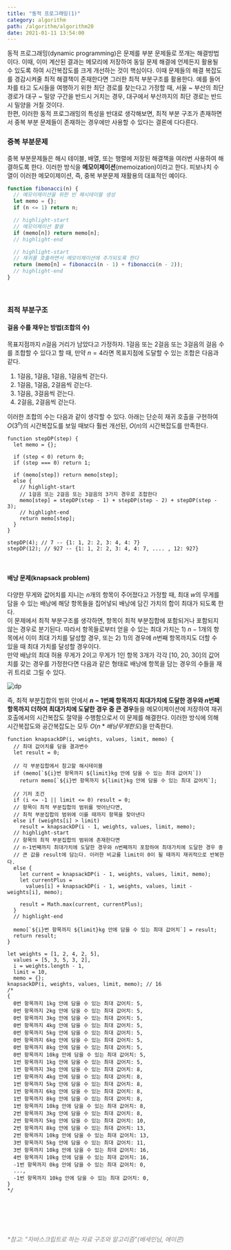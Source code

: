 ```yaml
---
title: "동적 프로그래밍(1)"
category: algorithm
path: /algorithm/algorithm20
date: 2021-01-11 13:54:00
---
```


동적 프로그래밍(dynamic programming)은 문제를 부분 문제들로 쪼개는 해결방법이다. 이때, 이미 계산된 결과는 메모리에 저장하여 동일 문제 해결에 언제든지 활용될 수 있도록 하여 시간복잡도를 크게 개선하는 것이 핵심이다. 이때 문제들의 해결 복잡도를 경감시켜줄 최적 해결책이 존재한다면 그러한 최적 부분구조를 활용한다. 예를 들어 차를 타고 도시들을 여행하기 위한 최단 경로를 찾는다고 가정할 때, 서울 ~ 부산의 최단 경로가 대구 ~ 밀양 구간을 반드시 거치는 경우, 대구에서 부산까지의 최단 경로는 반드시 밀양을 거칠 것이다.  
한편, 이러한 동적 프로그래밍의 특성을 반대로 생각해보면, 최적 부분 구조가 존재하면서 중복 부분 문제들이 존재하는 경우에만 사용할 수 있다는 결론에 다다른다.

### 중복 부분문제

중복 부분문제들은 해시 테이블, 배열, 또는 행렬에 저장된 해결책을 여러번 사용하여 해결하도록 한다. 이러한 방식을 **메모이제이션**(memoization)이라고 한다. 피보나치 수열이 이러한 메모이제이션, 즉, 중복 부분문제 재활용의 대표적인 예이다.

```jsx
function fibonacci(n) {
  // 메모이제이션을 위한 빈 해시테이블 생성
  let memo = {};
  if (n <= 1) return n;

  // highlight-start
  // 메모이제이션 활용
  if (memo[n]) return memo[n];
  // highlight-end

  // highlight-start
  // 재귀를 호출하면서 메모이제이션에 추가되도록 한다
  return (memo[n] = fibonacci(n - 1) + fibonacci(n - 2));
  // highlight-end
}
```

<br />

### 최적 부분구조

#### 걸음 수를 채우는 방법(조합의 수)

목표지점까지 $n$걸음 거리가 남았다고 가정하자. 1걸음 또는 2걸음 또는 3걸음의 걸음 수를 조합할 수 있다고 할 때, 만약 $n = 4$라면 목표지점에 도달할 수 있는 조합은 다음과 같다.

1. 1걸음, 1걸음, 1걸음, 1걸음씩 걷는다.
2. 1걸음, 1걸음, 2걸음씩 걷는다.
3. 1걸음, 3걸음씩 걷는다.
4. 2걸음, 2걸음씩 걷는다.

이러한 조합의 수는 다음과 같이 생각할 수 있다. 아래는 단순히 재귀 호출을 구현하여 $O(3^n)$의 시간복잡도를 보일 때보다 훨씬 개선된, $O(n)$의 시간복잡도를 만족한다.

```jsx{numberLines: true}
function stepDP(step) {
  let memo = {};

  if (step < 0) return 0;
  if (step === 0) return 1;

  if (memo[step]) return memo[step];
  else {
    // highlight-start
    // 1걸음 또는 2걸음 또는 3걸음의 3가지 경우로 조합한다
    memo[step] = stepDP(step - 1) + stepDP(step - 2) + stepDP(step - 3);
    // highlight-end
    return memo[step];
  }
}

stepDP(4); // 7 -- {1: 1, 2: 2, 3: 4, 4: 7}
stepDP(12); // 927 -- {1: 1, 2: 2, 3: 4, 4: 7, .... , 12: 927}
```

<br />

#### 배낭 문제(knapsack problem)

다양한 무게와 값어치를 지니는 $n$개의 항목이 주어졌다고 가정할 때, 최대 $w$의 무게를 담을 수 있는 배낭에 해당 항목들을 집어넣되 배낭에 담긴 가치의 합이 최대가 되도록 한다.  
이 문제에서 최적 부분구조를 생각하면, 항목이 최적 부분집합에 포함되거나 포함되지 않는 경우로 분기된다. 따라서 항목들로부터 얻을 수 있는 최대 가치는 1) $n - 1$개의 항목에서 이미 최대 가치를 달성할 경우, 또는 2) 1)의 경우에 $n$번째 항목까지도 더할 수 있을 때 최대 가치를 달성할 경우이다.  
만약 배낭의 최대 허용 무게가 2이고 무게가 1인 항목 3개가 각각 [10, 20, 30]의 값어치를 갖는 경우를 가정한다면 다음과 같은 형태로 배낭에 항목을 담는 경우의 수들을 재귀 트리로 그릴 수 있다.

![dp](https://user-images.githubusercontent.com/67884699/104421109-39fd9780-55be-11eb-9790-5c14b4f29514.jpg)

즉, 최적 부분집합의 범위 안에서 **$n-1$번째 항목까지 최대가치에 도달한 경우와 $n$번째 항목까지 더하여 최대가치에 도달한 경우 중 큰 경우**들을 메모이제이션에 저장하여 재귀 호출에서의 시간복잡도 절약을 수행함으로서 이 문제를 해결한다. 이러한 방식에 의해 시간복잡도와 공간복잡도는 모두 $O(n*배낭무게한도)$을 만족한다.

```jsx{numberLines: true}
function knapsackDP(i, weights, values, limit, memo) {
  // 최대 값어치를 담을 결과변수
  let result = 0;

  // 각 부분집합에서 참고할 해시테이블
  if (memo[`${i}번 항목까지 ${limit}kg 안에 담을 수 있는 최대 값어치`])
    return memo[`${i}번 항목까지 ${limit}kg 안에 담을 수 있는 최대 값어치`];

  // 기저 조건
  if (i <= -1 || limit <= 0) result = 0;
  // 항목이 최적 부분집합의 범위를 벗어난다면,
  // 최적 부분집합의 범위에 이를 때까지 항목을 찾아낸다
  else if (weights[i] > limit)
    result = knapsackDP(i - 1, weights, values, limit, memo);
  // highlight-start
  // 항목의 최적 부분집합의 범위에 존재한다면
  // n-1번째까지 최대가치에 도달한 경우와 n번째까지 포함하여 최대가치에 도달한 경우 중
  // 큰 값을 result에 담는다. 이러한 비교를 limit이 0이 될 때까지 재귀적으로 반복한다.
  else {
    let current = knapsackDP(i - 1, weights, values, limit, memo);
    let currentPlus =
      values[i] + knapsackDP(i - 1, weights, values, limit - weights[i], memo);

    result = Math.max(current, currentPlus);
  }
  // highlight-end

  memo[`${i}번 항목까지 ${limit}kg 안에 담을 수 있는 최대 값어치`] = result;
  return result;
}

let weights = [1, 2, 4, 2, 5],
  values = [5, 3, 5, 3, 2],
  i = weights.length - 1,
  limit = 10,
  memo = {};
knapsackDP(i, weights, values, limit, memo); // 16
/*
{
  0번 항목까지 1kg 안에 담을 수 있는 최대 값어치: 5,
  0번 항목까지 2kg 안에 담을 수 있는 최대 값어치: 5,
  0번 항목까지 3kg 안에 담을 수 있는 최대 값어치: 5,
  0번 항목까지 4kg 안에 담을 수 있는 최대 값어치: 5,
  0번 항목까지 5kg 안에 담을 수 있는 최대 값어치: 5,
  0번 항목까지 6kg 안에 담을 수 있는 최대 값어치: 5,
  0번 항목까지 8kg 안에 담을 수 있는 최대 값어치: 5,
  0번 항목까지 10kg 안에 담을 수 있는 최대 값어치: 5,
  1번 항목까지 1kg 안에 담을 수 있는 최대 값어치: 5,
  1번 항목까지 3kg 안에 담을 수 있는 최대 값어치: 8,
  1번 항목까지 4kg 안에 담을 수 있는 최대 값어치: 8,
  1번 항목까지 5kg 안에 담을 수 있는 최대 값어치: 8,
  1번 항목까지 6kg 안에 담을 수 있는 최대 값어치: 8,
  1번 항목까지 8kg 안에 담을 수 있는 최대 값어치: 8,
  1번 항목까지 10kg 안에 담을 수 있는 최대 값어치: 8,
  2번 항목까지 3kg 안에 담을 수 있는 최대 값어치: 8,
  2번 항목까지 5kg 안에 담을 수 있는 최대 값어치: 10,
  2번 항목까지 8kg 안에 담을 수 있는 최대 값어치: 13,
  2번 항목까지 10kg 안에 담을 수 있는 최대 값어치: 13,
  3번 항목까지 5kg 안에 담을 수 있는 최대 값어치: 11,
  3번 항목까지 10kg 안에 담을 수 있는 최대 값어치: 16,
  4번 항목까지 10kg 안에 담을 수 있는 최대 값어치: 16,
  -1번 항목까지 0kg 안에 담을 수 있는 최대 값어치: 0,
  ...,
  -1번 항목까지 10kg 안에 담을 수 있는 최대 값어치: 0,
}
*/
```

<br />
<br />
<br />
<br />

<text style="color:gray">_\*참고: "자바스크립트로 하는 자료 구조와 알고리즘"(배세민님, 에이콘)_</text>
